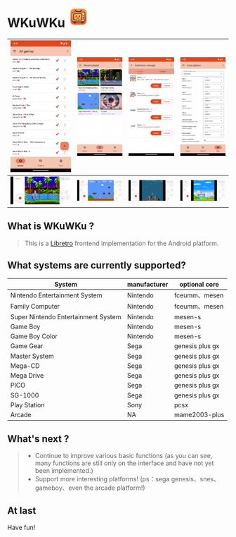# WKuWKu ![Application icon](app/src/main/res/drawable/app_icon_mdpi.png)

| <img src="Screenshots/sc_001.png" style="zoom:30%;" /> | <img src="Screenshots/sc_002.png" style="zoom:30%;" /> | <img src="Screenshots/sc_003.png" style="zoom:30%;" /> | <img src="Screenshots/sc_004.png" style="zoom:30%;" /> |
|--------------------------------------------------------|--------------------------------------------------------|--------------------------------------------------------|--------------------------------------------------------|
| <img src="Screenshots/sc_005.png" style="zoom:40%;" /> | <img src="Screenshots/sc_006.png" style="zoom:30%;" /> | <img src="Screenshots/sc_007.png" style="zoom:30%;" /> | <img src="Screenshots/sc_008.png" style="zoom:30%;" /> |


## What is WKuWKu ?

> This is a [Libretro](https://www.libretro.com/) frontend implementation for the Android platform.

## What systems are currently supported?

| System                              | manufacturer | optional core   |
|-------------------------------------|--------------|-----------------|
| Nintendo Entertainment System       | Nintendo     | fceumm、mesen    |
| Family Computer                     | Nintendo     | fceumm、mesen    |
| Super Nintendo Entertainment System | Nintendo     | mesen-s         |
| Game Boy                            | Nintendo     | mesen-s         |
| Game Boy Color                      | Nintendo     | mesen-s         |
| Game Gear                           | Sega         | genesis plus gx |
| Master System                       | Sega         | genesis plus gx |
| Mega-CD                             | Sega         | genesis plus gx |
| Mega Drive                          | Sega         | genesis plus gx |
| PICO                                | Sega         | genesis plus gx |
| SG-1000                             | Sega         | genesis plus gx |
| Play Station                        | Sony         | pcsx            |
| Arcade                              | NA           | mame2003-plus   |



## What's next ?

> - Continue to improve various basic functions (as you can see, many functions are still only on the interface and have not yet been implemented.)
> - Support more interesting platforms! (ps：sega genesis、snes、gameboy、even the arcade platform!)

## At last

Have fun!
